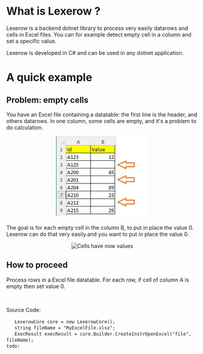 # What is Lexerow ?
Lexerow is a backend dotnet library to process very easily datarows and cells in Excel files.
You can for example detect empty cell in a column and set a specific value.

Lexerow is developed in C# and can be used in any dotnet application.

# A quick example

## Problem: empty cells

You have an Excel file containing a datatable: the first line is the header, and others datarows.
In one column, some cells are empty, and it's a problem to do calculation.

<p align="center">
    <img src="0-Docs/Readmemd/datarow_cells_empty_2025-04-13.jpg" alt="Some cells are empty">
</p>

The goal is for each empty cell in the column B, to put in place the value 0.
Lexerow can do that very easily.and you want to put in place the value 0.

<p align="center">
    <img src="0-Docs/Readmemd/datarow_cells_set_zero_2025-04-13" alt="Cells have now values">
</p>


## How to proceed

Process rows in a Excel file datatable.
For each row, if cell of column A is empty then set value 0.

<image excel>

Source Code:
```
   LexerowCore core = new LexerowCore();
   string fileName = "MyExcelFile.xlsx";
   ExecResult execResult = core.Builder.CreateInstrOpenExcel("file", fileName);
todo:
```


